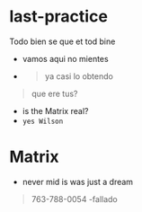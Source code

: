 # last-practice
Todo bien se que et tod bine
- vamos aqui no mientes
- > ya casi lo obtendo 
> que ere tus?
- is the Matrix real?
- `yes Wilson`
# Matrix
- never mid is was just a dream

> 763-788-0054
-fallado
